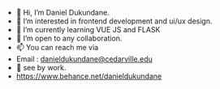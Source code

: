 - 👋 Hi, I’m Daniel Dukundane.
- 👀 I’m interested in frontend development and ui/ux design.
- 🌱 I’m currently learning VUE JS and FLASK
- 💞️ I’m open to any collaboration.
- 📫 You can reach me via
- Email : danieldukundane@cedarville.edu
- 🎨 see by work.
- https://www.behance.net/danieldukundane

<!---
Daniel-Dukundane/Daniel-Dukundane is a ✨ special ✨ repository because its `README.md` (this file) appears on your GitHub profile.
You can click the Preview link to take a look at your changes.
--->
